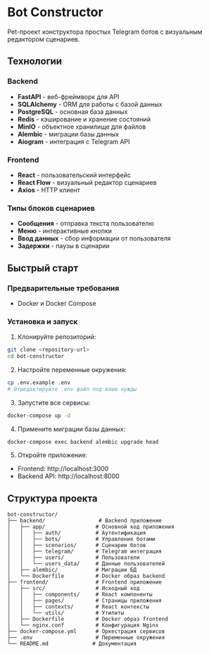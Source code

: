 # Bot Constructor

Pet-проект конструктора простых Telegram ботов с визуальным редактором сценариев.

## Технологии

### Backend
- **FastAPI** - веб-фреймворк для API
- **SQLAlchemy** - ORM для работы с базой данных
- **PostgreSQL** - основная база данных
- **Redis** - кэширование и хранение состояний
- **MinIO** - объектное хранилище для файлов
- **Alembic** - миграции базы данных
- **Aiogram** - интеграция с Telegram API

### Frontend
- **React** - пользовательский интерфейс
- **React Flow** - визуальный редактор сценариев
- **Axios** - HTTP клиент

### Типы блоков сценариев
- **Сообщения** - отправка текста пользователю
- **Меню** - интерактивные кнопки
- **Ввод данных** - сбор информации от пользователя
- **Задержки** - паузы в сценарии

## Быстрый старт

### Предварительные требования
- Docker и Docker Compose

### Установка и запуск

1. Клонируйте репозиторий:
```bash
git clone <repository-url>
cd bot-constructor
```

2. Настройте переменные окружения:
```bash
cp .env.example .env
# Отредактируйте .env файл под ваши нужды
```

3. Запустите все сервисы:
```bash
docker-compose up -d
```

4. Примените миграции базы данных:
```bash
docker-compose exec backend alembic upgrade head
```

5. Откройте приложение:
- Frontend: http://localhost:3000
- Backend API: http://localhost:8000

## Структура проекта

```
bot-constructor/
├── backend/                 # Backend приложение
│   ├── app/                # Основной код приложения
│   │   ├── auth/           # Аутентификация
│   │   ├── bots/           # Управление ботами
│   │   ├── scenarios/      # Сценарии ботов
│   │   ├── telegram/       # Telegram интеграция
│   │   ├── users/          # Пользователи
│   │   └── users_data/     # Данные пользователей
│   ├── alembic/            # Миграции БД
│   └── Dockerfile          # Docker образ backend
├── frontend/               # Frontend приложение
│   ├── src/                # Исходный код
│   │   ├── components/     # React компоненты
│   │   ├── pages/          # Страницы приложения
│   │   ├── contexts/       # React контексты
│   │   └── utils/          # Утилиты
│   ├── Dockerfile          # Docker образ frontend
│   └── nginx.conf          # Конфигурация Nginx
├── docker-compose.yml      # Оркестрация сервисов
├── .env                    # Переменные окружения
└── README.md              # Документация
```
